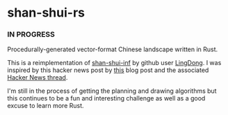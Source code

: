 # shan-shui-rs

### IN PROGRESS
Procedurally-generated vector-format Chinese landscape written in Rust.


This is a reimplementation of [shan-shui-inf](https://github.com/LingDong-/shan-shui-inf/blob/master/index.html) by github user [LingDong](https://github.com/LingDong-). I was inspired by this hacker news post by [this](https://zverok.github.io/blog/2021-12-28-grok-shan-shui.html) blog post and the associated [Hacker News thread](https://news.ycombinator.com/item?id=29717476).

I'm still in the process of getting the planning and drawing algorithms but this continues to be a fun and interesting challenge as well as a good excuse to learn more Rust.
